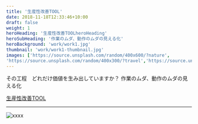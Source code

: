 ```yaml
---
title: '生産性改善TOOL'
date: 2018-11-18T12:33:46+10:00
draft: false
weight: 1
heroHeading: '生産性改善TOOLheroHeading'
heroSubHeading: '作業のムダ、動作のムダの見える化'
heroBackground: 'work/work1.jpg'
thumbnail: 'work/work1-thumbnail.jpg'
images: ['https://source.unsplash.com/random/400x600/?nature', 
'https://source.unsplash.com/random/400x300/?travel','https://source.unsplash.com/random/400x300/?architecture','https://source.unsplash.com/random/400x600/?buildings','https://source.unsplash.com/random/400x300/?city','https://source.unsplash.com/random/400x600/?business']
---
```


その工程　どれだけ価値を生み出していますか？ 作業のムダ、動作のムダの見える化


[生産性改善TOOL](http://3.113.32.159/)


---

![xxxx](test1.png)





